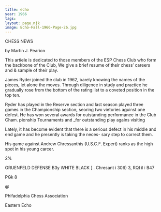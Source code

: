 ```yaml
---
title: echo
year: 1966
tags:
layout: page.njk
image: Echo-Fall-1966-Page-26.jpg
---
```

CHESS
NEWS

by Martin J. Pearion

This artiele is dedicated to those
members of the ESP Chess Club
who form the backbone of the Club,
We give a brief resume of their
chess’ careers and & sample of
their play.

James Ryder joined the club in
1962, barely knowing the names of
the picces, let alone the moves.
Through diligence in study and
practice he gradually rose from the
bottom of the rating list to a
coveted position in the top ten.

Ryder has played in the Reserve
section and last season played
three games in the Championship
section, seoring two vietories
aguinst one defest. He has won
several awards for outstanding
performanee in the Club Cham.
pionship Tournaments and _for
outstanding play agains visiting

Lately, it has become evident
that there is a serious defect in
his middle and end game and
he presently is taking the neces-
sary step to correct them.

His game against Andrew
Chressanthis (U.S.C.F. Expert)
ranks as the high spot in his
young carcer.

2%

GRUENFELD DEFENSE B3y
WHITE  BLACK [
. Chresant i
306) 3,
RQl
il
i
B47

PGk
8

@

Phifadelphia Chess Association

Eastern Echo


